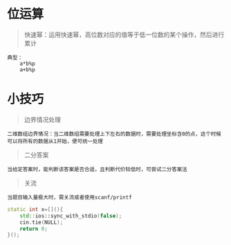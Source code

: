 # 位运算
    
> 快速幂：运用快速幂，高位数对应的值等于低一位数的某个操作，然后进行累计
    
    典型：
        a*b%p
        a+b%p
        
# 小技巧
> 边界情况处理    
    
    二维数组边界情况：当二维数组需要处理上下左右的数据时，需要处理坐标含0的点，这个时候可以将所有的数据从1开始，便可统一处理

> 二分答案

    当给定答案时，能判断该答案是否合适，且判断代价较低时，可尝试二分答案法

> 关流
    
    当题目输入量极大时，需关流或者使用scanf/printf
    
```c++
static int x=[](){
    std::ios::sync_with_stdio(false);
    cin.tie(NULL);
    return 0;
}();
```